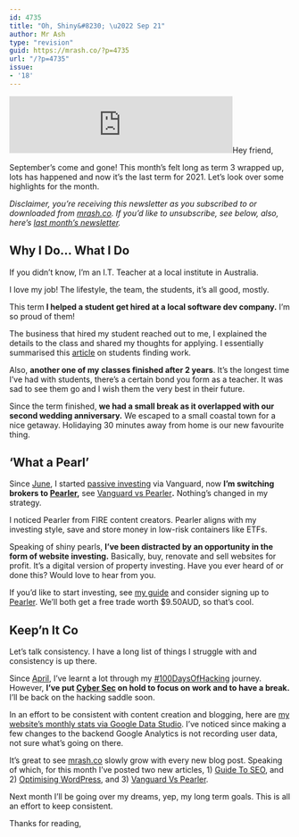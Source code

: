 ```yaml
---
id: 4735
title: "Oh, Shiny&#8230; \u2022 Sep 21"
author: Mr Ash
type: "revision"
guid: https://mrash.co/?p=4735
url: "/?p=4735"
issue:
- '18'
---
```


<iframe frameborder="0" height="102px" loading="lazy" scrolling="no" src="https://anchor.fm/mrashleyball/embed/episodes/Oh--Shiny-----Sep-21-e181f28" width="400px"></iframe>Hey friend,

September’s come and gone! This month’s felt long as term 3 wrapped up, lots has happened and now it’s the last term for 2021. Let’s look over some highlights for the month.

*Disclaimer, you’re receiving this newsletter as you subscribed to or downloaded from [mrash.co](http://mrash.co). If you’d like to unsubscribe, see below, also, here’s [last month’s newsletter](https://mrash.co/letter/buckets-august-2021/).*

## Why I Do… What I Do

If you didn’t know, I’m an I.T. Teacher at a local institute in Australia.

I love my job! The lifestyle, the team, the students, it’s all good, mostly.

This term **I helped a student get hired at a local software dev company.** I’m so proud of them!

The business that hired my student reached out to me, I explained the details to the class and shared my thoughts for applying. I essentially summarised this [article](https://mrash.co/a-students-guide-to-working-in-2021/) on students finding work.

Also, **another one of my** **classes finished after 2 years**. It’s the longest time I’ve had with students, there’s a certain bond you form as a teacher. It was sad to see them go and I wish them the very best in their future.

Since the term finished, **we had a small break as it overlapped with our second wedding anniversary.** We escaped to a small coastal town for a nice getaway. Holidaying 30 minutes away from home is our new favourite thing.

## ‘What a Pearl’

Since [June](https://mrash.co/letter/may-july-21-16/), I started [passive investing](https://mrash.co/beginners-guide-to-investment-income-tax-super-stocks/) via Vanguard, now **I’m switching brokers to [Pearler](https://go.mrash.co/pearler),** see [Vanguard vs Pearler](https://mrash.co/vanguard-vs-pearler-best-aussie-fire-broker/)**.** Nothing’s changed in my strategy.

I noticed Pearler from FIRE content creators. Pearler aligns with my investing style, save and store money in low-risk containers like ETFs.

Speaking of shiny pearls, **I’ve been distracted by an opportunity in the form of website investing.** Basically, buy, renovate and sell websites for profit. It’s a digital version of property investing. Have you ever heard of or done this? Would love to hear from you.

If you’d like to start investing, see [my guide](https://mrash.co/beginners-guide-to-investment-income-tax-super-stocks/) and consider signing up to [Pearler](https://go.mrash.co/pearler). We’ll both get a free trade worth $9.50AUD, so that’s cool.

## Keep’n It Co

Let’s talk consistency. I have a long list of things I struggle with and consistency is up there.

Since [April](https://mrash.co/letter/its-me-again/), I’ve learnt a lot through my [\#100DaysOfHacking](https://mrash.co/100daysofhacking/) journey. However, **I’ve put [Cyber Sec](https://mrash.co/starting-out-in-cyber-security/) on hold to focus on work and to have a break.** I’ll be back on the hacking saddle soon.

In an effort to be consistent with content creation and blogging, here are [my website’s monthly stats via Google Data Studio](https://datastudio.google.com/s/vnY0yVATVa4). I’ve noticed since making a few changes to the backend Google Analytics is not recording user data, not sure what’s going on there.

It’s great to see [mrash.co](http://mrash.co) slowly grow with every new blog post. Speaking of which, for this month I’ve posted two new articles, 1) [Guide To SEO](https://mrash.co/guide-to-seo-ultimate-beginners-guide-for-seo/), and 2) [Optimising WordPress](https://mrash.co/optimize-wordpress-speed-how-to-load-wordpress-fast/), and 3) [Vanguard Vs Pearler](https://mrash.co/vanguard-vs-pearler-best-aussie-fire-broker/).

Next month I’ll be going over my dreams, yep, my long term goals. This is all an effort to keep consistent.

Thanks for reading,
